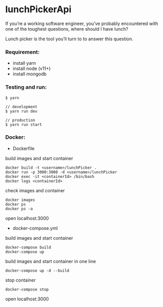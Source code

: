 # lunchPickerApi

If you’re a working software engineer, you’ve probably encountered with one of the toughest questions, where should I have lunch?

Lunch picker is the tool you’ll turn to to answer this question.

### Requirement:
 - install yarn
 - install node (v11+)
 - install mongodb

### Testing and run:
```
$ yarn

// development
$ yarn run dev

// production
$ yarn run start
```

### Docker:

- Dockerfile

build images and start container
```
docker build -t <username>/lunchPicker .
docker run -p 3000:3000 -d <username>/lunchPicker
docker exec -it <containerId> /bin/bash
docker logs <containerId>
```

check images and container
```
docker images
docker ps
docker ps -a
```

open localhost:3000

- docker-compose.yml

build images and start container
```
docker-compose build
docker-compose up
```
build images and start container in one line
```
docker-compose up -d --build
```

stop container
```
docker-compose stop
```

open localhost:3000
